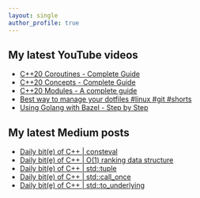 ```yaml
---
layout: single
author_profile: true
---
```


## My latest YouTube videos

<!--START_SECTION:youtube-->
* [C++20 Coroutines - Complete Guide](https://www.youtube.com/watch?v=w-dmOHhBX9o)
* [C++20 Concepts  - Complete Guide](https://www.youtube.com/watch?v=1So7onMFxJM)
* [C++20 Modules - A complete guide](https://www.youtube.com/watch?v=WRCwciJ5MTE)
* [Best way to manage your dotfiles #linux #git #shorts](https://www.youtube.com/watch?v=LHrB4TcU1JM)
* [Using Golang with Bazel - Step by Step](https://www.youtube.com/watch?v=mXLrk0ipwz4)
<!--END_SECTION:youtube-->

## My latest Medium posts

<!--START_SECTION:medium-->
* [Daily bit(e) of C++ | consteval](https://medium.com/@simontoth/daily-bit-e-of-c-consteval-73e5a99fc0c6?source=rss-1e1de1006a93------2)
* [Daily bit(e) of C++ | O(1) ranking data structure](https://medium.com/@simontoth/daily-bit-e-of-c-o-1-ranking-data-structure-e2f593d2a894?source=rss-1e1de1006a93------2)
* [Daily bit(e) of C++ | std::tuple](https://medium.com/@simontoth/daily-bit-e-of-c-std-tuple-e1fd49a2a42c?source=rss-1e1de1006a93------2)
* [Daily bit(e) of C++ | std::call_once](https://medium.com/@simontoth/daily-bit-e-of-c-std-call-once-e03f337dd1a2?source=rss-1e1de1006a93------2)
* [Daily bit(e) of C++ | std::to_underlying](https://medium.com/@simontoth/daily-bit-e-of-c-std-to-underlying-a0ee81dbf2af?source=rss-1e1de1006a93------2)
<!--END_SECTION:medium-->